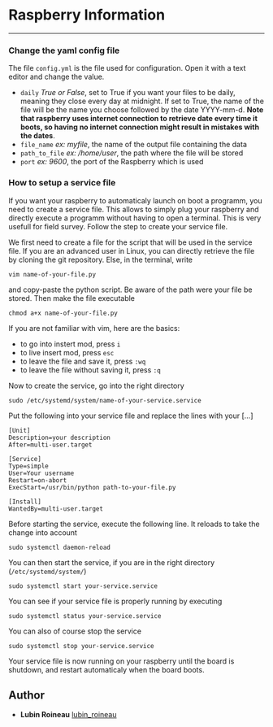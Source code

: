 # Raspberry Information
---
### Change the yaml config file

The file ``config.yml`` is the file used for configuration. Open it with a text editor and change the value.

* ``daily`` *True or False*, set to True if you want your files to be daily, meaning they close every day at midnight. If set to True, the name of the file will be the name you choose followed by the date YYYY-mm-d. **Note that raspberry uses internet connection to retrieve date every time it boots, so having no internet connection might result in mistakes with the dates**.
* ``file_name`` *ex: myfile*, the name of the output file containing the data
* ``path_to_file`` *ex: /home/user*, the path where the file will be stored
* ``port`` *ex: 9600*, the port of the Raspberry which is used  

### How to setup a service file

If you want your raspberry to automaticaly launch on boot a programm, you need to create a service file. This allows to simply plug your raspberry and directly execute a programm without having to open a terminal. This is very usefull for field survey.
Follow the step to create your service file. 

We first need to create a file for the script that will be used in the service file. If you are an advanced user in Linux, you can directly retrieve the file by cloning the git repository. Else, in the terminal, write 
```
vim name-of-your-file.py
``` 
and copy-paste the python script. Be aware of the path were your file be stored. Then make the file executable 

```
chmod a+x name-of-your-file.py
``` 

If you are not familiar with vim, here are the basics: 
* to go into instert mod, press ``i``
* to live insert mod, press ``esc``
* to leave the file and save it, press ``:wq``
* to leave the file without saving it, press ``:q``
    
Now to create the service, go into the right directory  
```
sudo /etc/systemd/system/name-of-your-service.service
```

Put the following into your service file and replace the lines with your [...] 
```
[Unit]
Description=your description
After=multi-user.target

[Service]
Type=simple
User=Your username
Restart=on-abort
ExecStart=/usr/bin/python path-to-your-file.py

[Install]
WantedBy=multi-user.target
```
Before starting the service, execute the following line. It reloads to take the change into account
```
sudo systemctl daemon-reload
```
You can then start the service, if you are in the right directory (``/etc/systemd/system/``)
```
sudo systemctl start your-service.service
```
You can see if your service file is properly running by executing
```
sudo systemctl status your-service.service
```
You can also of course stop the service
```
sudo systemctl stop your-service.service
```
Your service file is now running on your raspberry until the board is shutdown, and restart automaticaly when the board boots.

## Author

* **Lubin Roineau** [lubin_roineau](https://github.com/lroineau/)
